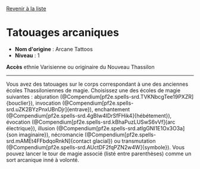 [Revenir à la liste](..)

# Tatouages arcaniques

 * **Nom d'origine** : Arcane Tattoos
 * **Niveau** : 1


<p><span id="ctl00_MainContent_DetailedOutput"><strong>Accès</strong> ethnie Varisienne ou originaire du Nouveau Thassilon<br></span></p>
<hr>
<p>Vous avez des tatouages sur le corps correspondant à une des anciennes écoles Thassiloniennes de magie. Choisissez une des écoles de magie suivantes : abjuration (@Compendium[pf2e.spells-srd.TVKNbcgTee19PXZR]{bouclier}), invocation (@Compendium[pf2e.spells-srd.uZK2BYzPnxUBnDjr]{entrave}), enchantement (@Compendium[pf2e.spells-srd.4gBIw4IDrSfFHik4]{hébétement}), évocation (@Compendium[pf2e.spells-srd.kBhaPuzLUSwS6vVf]{arc électrique}), illusion (@Compendium[pf2e.spells-srd.atlgGNI1E1Ox3O3a]{son imaginaire}), nécromancie (@Compendium[pf2e.spells-srd.mAMEt4FFbdqoRnkN]{contact glacial}) ou transmutation (@Compendium[pf2e.spells-srd.AUctDF2fqPZN2w4W]{symbole}). Vous pouvez lancer le tour de magie associé (listé entre parenthèses) comme un sort arcanique inné à volonté.&nbsp;&nbsp;</p>